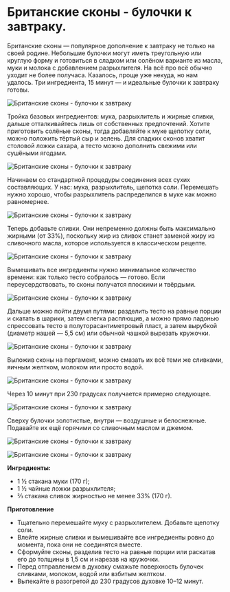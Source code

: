 # Британские сконы - булочки к завтраку.
Британские сконы — популярное дополнение к завтраку не только на своей родине. Небольшие булочки могут иметь треугольную или круглую форму и готовиться в сладком или солёном варианте из масла, муки и молока с добавлением разрыхлителя. На всё про всё обычно уходит не более получаса. Казалось, проще уже некуда, но нам удалось. Три ингредиента, 15 минут — и идеальные булочки к завтраку готовы.

![Британские сконы - булочки к завтраку](/images/Kulinar/Vipechka/scons1.jpg 'Британские сконы - булочки к завтраку')

Тройка базовых ингредиентов: мука, разрыхлитель и жирные сливки, дальше отталкивайтесь лишь от собственных предпочтений. Хотите приготовить солёные сконы, тогда добавляйте к муке щепотку соли, можно положить тёртый сыр и зелень. Для сладких сконов хватит столовой ложки сахара, а тесто можно дополнить свежими или сушёными ягодами.

![Британские сконы - булочки к завтраку](/images/Kulinar/Vipechka/scons2.jpg 'Британские сконы - булочки к завтраку')

Начинаем со стандартной процедуры соединения всех сухих составляющих. У нас: мука, разрыхлитель, щепотка соли. Перемешать нужно хорошо, чтобы разрыхлитель распределился в муке как можно равномернее.

![Британские сконы - булочки к завтраку](/images/Kulinar/Vipechka/scons3.jpg 'Британские сконы - булочки к завтраку')

Теперь добавьте сливки. Они непременно должны быть максимально жирными (от 33%), поскольку жир из сливок станет заменой жиру из сливочного масла, которое используется в классическом рецепте.

![Британские сконы - булочки к завтраку](/images/Kulinar/Vipechka/scons4.jpg 'Британские сконы - булочки к завтраку')

Вымешивать все ингредиенты нужно минимальное количество времени: как только тесто собралось — готово. Если переусердствовать, то сконы получатся плоскими и твёрдыми.

![Британские сконы - булочки к завтраку](/images/Kulinar/Vipechka/scons5.jpg 'Британские сконы - булочки к завтраку')

Дальше можно пойти двумя путями: разделить тесто на равные порции и скатать в шарики, затем слегка расплющив, а можно прямо ладонью спрессовать тесто в полуторасантиметровый пласт, а затем вырубкой (диаметр нашей — 5,5 см) или обычной чашкой вырезать кружочки.

![Британские сконы - булочки к завтраку](/images/Kulinar/Vipechka/scons6.jpg 'Британские сконы - булочки к завтраку')

Выложив сконы на пергамент, можно смазать их всё теми же сливками, яичным желтком, молоком или просто водой.

![Британские сконы - булочки к завтраку](/images/Kulinar/Vipechka/scons7.jpg 'Британские сконы - булочки к завтраку')

Через 10 минут при 230 градусах получается примерно следующее.

![Британские сконы - булочки к завтраку](/images/Kulinar/Vipechka/scons8.jpg 'Британские сконы - булочки к завтраку')

Сверху булочки золотистые, внутри — воздушные и белоснежные. Подавайте их ещё горячими со сливочным маслом и джемом.

![Британские сконы - булочки к завтраку](/images/Kulinar/Vipechka/scons9.jpg 'Британские сконы - булочки к завтраку')

![Британские сконы - булочки к завтраку](/images/Kulinar/Vipechka/scons10.jpg 'Британские сконы - булочки к завтраку')

**Ингредиенты:**

- 1 ½ стакана муки (170 г);
- 1 ½ чайные ложки разрыхлителя;
- ⅔ стакана сливок жирностью не менее 33% (170 г).

**Приготовление**

- Тщательно перемешайте муку с разрыхлителем. Добавьте щепотку соли.
- Влейте жирные сливки и вымешивайте все ингредиенты ровно до момента, пока они не соединятся вместе.
- Сформуйте сконы, разделив тесто на равные порции или раскатав его до толщины в 1,5 см и нарезав на кружочки.
- Перед отправлением в духовку смажьте поверхность булочек сливками, молоком, водой или взбитым желтком.
- Выпекайте в разогретой до 230 градусов духовке 10–12 минут.
